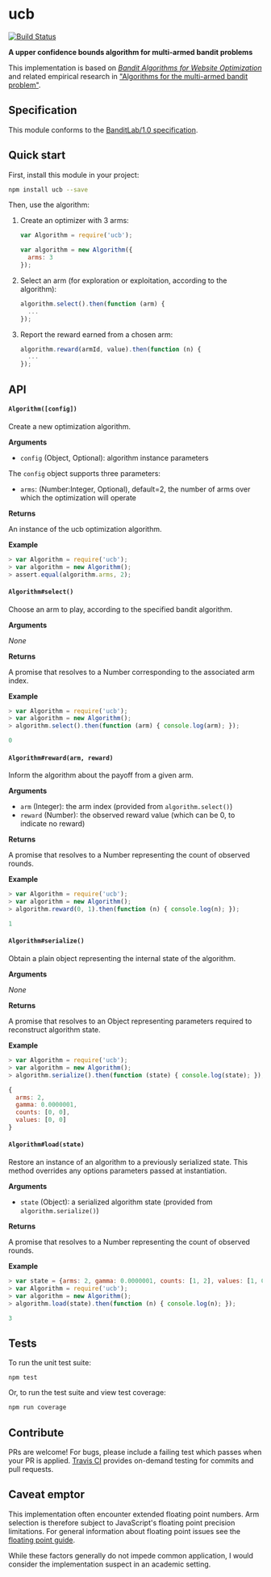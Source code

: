ucb
=======

[![Build Status](https://travis-ci.org/kurttheviking/ucb.svg)](https://travis-ci.org/kurttheviking/ucb)

**A upper confidence bounds algorithm for multi-armed bandit problems**

This implementation is based on [<em>Bandit Algorithms for Website Optimization</em>](http://shop.oreilly.com/product/0636920027393.do) and related empirical research in ["Algorithms for the multi-armed bandit problem"](https://d2w9gswcdc2jtf.cloudfront.net/research/Algorithms+for+the+multi-armed+bandit+problem.pdf).


## Specification

This module conforms to the [BanditLab/1.0 specification](https://github.com/banditlab/spec-js/blob/master/README.md).


## Quick start

First, install this module in your project:

```sh
npm install ucb --save
```

Then, use the algorithm:

1. Create an optimizer with 3 arms:

    ```js
    var Algorithm = require('ucb');

    var algorithm = new Algorithm({
      arms: 3
    });
    ```

2. Select an arm (for exploration or exploitation, according to the algorithm):

    ```js
    algorithm.select().then(function (arm) {
      ...
    });
    ```

3. Report the reward earned from a chosen arm:

    ```js
    algorithm.reward(armId, value).then(function (n) {
      ...
    });
    ```


## API

#### `Algorithm([config])`

Create a new optimization algorithm.

**Arguments**

- `config` (Object, Optional): algorithm instance parameters

The `config` object supports three parameters:

- `arms`: (Number:Integer, Optional), default=2, the number of arms over which the optimization will operate

**Returns**

An instance of the ucb optimization algorithm.

**Example**

```js
> var Algorithm = require('ucb');
> var algorithm = new Algorithm();
> assert.equal(algorithm.arms, 2);
```

#### `Algorithm#select()`

Choose an arm to play, according to the specified bandit algorithm.

**Arguments**

_None_

**Returns**

A promise that resolves to a Number corresponding to the associated arm index.

**Example**

```js
> var Algorithm = require('ucb');
> var algorithm = new Algorithm();
> algorithm.select().then(function (arm) { console.log(arm); });

0
```

#### `Algorithm#reward(arm, reward)`

Inform the algorithm about the payoff from a given arm.

**Arguments**

- `arm` (Integer): the arm index (provided from `algorithm.select()`)
- `reward` (Number): the observed reward value (which can be 0, to indicate no reward)

**Returns**

A promise that resolves to a Number representing the count of observed rounds.

**Example**

```js
> var Algorithm = require('ucb');
> var algorithm = new Algorithm();
> algorithm.reward(0, 1).then(function (n) { console.log(n); });

1
```

#### `Algorithm#serialize()`

Obtain a plain object representing the internal state of the algorithm.

**Arguments**

_None_

**Returns**

A promise that resolves to an Object representing parameters required to reconstruct algorithm state.

**Example**

```js
> var Algorithm = require('ucb');
> var algorithm = new Algorithm();
> algorithm.serialize().then(function (state) { console.log(state); });

{
  arms: 2,
  gamma: 0.0000001,
  counts: [0, 0],
  values: [0, 0]
}
```

#### `Algorithm#load(state)`

Restore an instance of an algorithm to a previously serialized state. This method overrides any options parameters passed at instantiation.

**Arguments**

- `state` (Object): a serialized algorithm state (provided from `algorithm.serialize()`)

**Returns**

A promise that resolves to a Number representing the count of observed rounds.

**Example**

```js
> var state = {arms: 2, gamma: 0.0000001, counts: [1, 2], values: [1, 0.5]};
> var Algorithm = require('ucb');
> var algorithm = new Algorithm();
> algorithm.load(state).then(function (n) { console.log(n); });

3
```


## Tests

To run the unit test suite:

```
npm test
```

Or, to run the test suite and view test coverage:

```sh
npm run coverage
```


## Contribute

PRs are welcome! For bugs, please include a failing test which passes when your PR is applied. [Travis CI](https://travis-ci.org/kurttheviking/ucb) provides on-demand testing for commits and pull requests.


## Caveat emptor

This implementation often encounter extended floating point numbers. Arm selection is therefore subject to JavaScript's floating point precision limitations. For general information about floating point issues see the [floating point guide](http://floating-point-gui.de).

While these factors generally do not impede common application, I would consider the implementation suspect in an academic setting.
